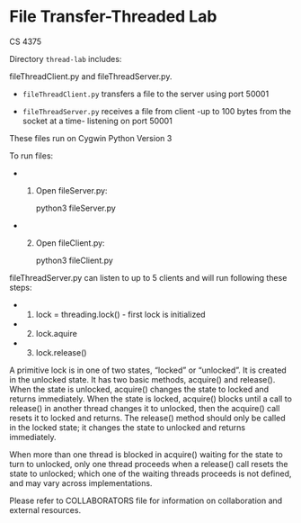 # File Transfer-Threaded Lab

CS 4375

Directory `thread-lab` includes: 

fileThreadClient.py and fileThreadServer.py.

*   `fileThreadClient.py` transfers a file to the server using port 50001

*   `fileThreadServer.py` receives a file from client -up to 100 bytes from the socket at a time- listening on port 50001

These files run on Cygwin Python Version 3

To run files: 

* 1. Open fileServer.py:

        python3 fileServer.py

* 2. Open fileClient.py:

        python3 fileClient.py

fileThreadServer.py can listen to up to 5 clients and will run following these steps:

* 1. lock = threading.lock() - first lock is initialized
* 2. lock.aquire
* 3. lock.release()

A primitive lock is in one of two states, “locked” or “unlocked”. It is created in the unlocked state. It has two basic methods, acquire() and release(). When the state is unlocked, acquire() changes the state to locked and returns immediately. When the state is locked, acquire() blocks until a call to release() in another thread changes it to unlocked, then the acquire() call resets it to locked and returns. The release() method should only be called in the locked state; it changes the state to unlocked and returns immediately. 

When more than one thread is blocked in acquire() waiting for the state to turn to unlocked, only one thread proceeds when a release() call resets the state to unlocked; which one of the waiting threads proceeds is not defined, and may vary across implementations.


Please refer to COLLABORATORS file for information on collaboration and external resources.